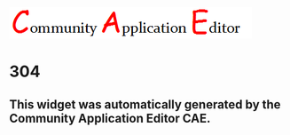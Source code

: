 ![CAE](https://github.com/PhilCAEOrg/frontendComponent-304/blob/gh-pages/img/logo.png)  

304
===================


This widget was automatically generated by the Community Application Editor CAE.  
---------------
